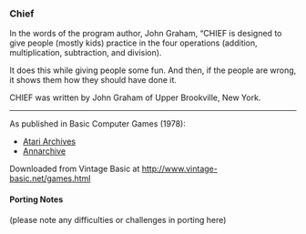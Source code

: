 ### Chief

In the words of the program author, John Graham, “CHIEF is designed to give people (mostly kids) practice in the four operations (addition, multiplication, subtraction, and division).

It does this while giving people some fun. And then, if the people are wrong, it shows them how they should have done it.

CHIEF was written by John Graham of Upper Brookville, New York.

---

As published in Basic Computer Games (1978):
- [Atari Archives](https://www.atariarchives.org/basicgames/showpage.php?page=43)
- [Annarchive](https://annarchive.com/files/Basic_Computer_Games_Microcomputer_Edition.pdf#page=58)

Downloaded from Vintage Basic at
http://www.vintage-basic.net/games.html

#### Porting Notes

(please note any difficulties or challenges in porting here)
